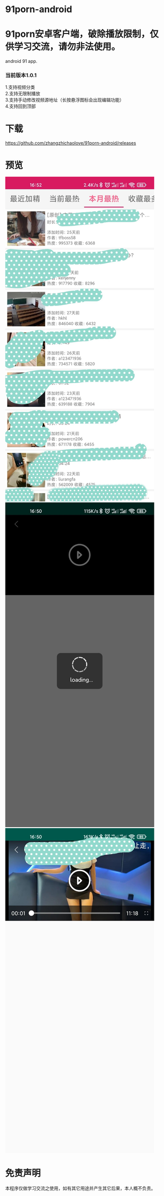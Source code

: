 # 91porn-android
# 91porn安卓客户端，破除播放限制，仅供学习交流，请勿非法使用。
android 91 app.

### 当前版本1.0.1 
1.支持视频分类<br/>
2.支持无限制播放<br/>
3.支持手动修改视频源地址（长按悬浮图标会出现编辑功能）<br/>
4.支持回到顶部<br/>

# 下载
https://github.com/zhangzhichaolove/91porn-android/releases

# 预览

![list](./list.jpg)
![loading](./loading.jpg)
![play](./play.jpg)

# 免责声明
本程序仅做学习交流之使用，如有其它用途并产生其它后果，本人概不负责。
